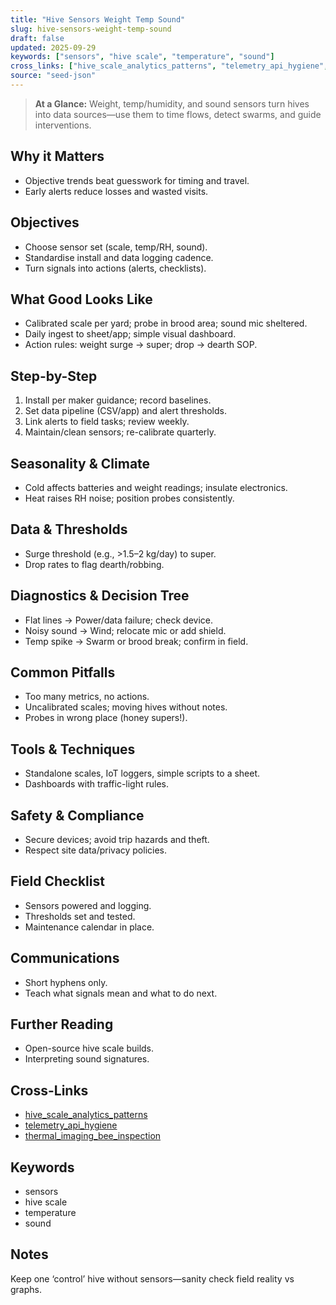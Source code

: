 ```yaml
---
title: "Hive Sensors Weight Temp Sound"
slug: hive-sensors-weight-temp-sound
draft: false
updated: 2025-09-29
keywords: ["sensors", "hive scale", "temperature", "sound"]
cross_links: ["hive_scale_analytics_patterns", "telemetry_api_hygiene", "thermal_imaging_bee_inspection"]
source: "seed-json"
---
```


> **At a Glance:** Weight, temp/humidity, and sound sensors turn hives into data sources—use them to time flows, detect swarms, and guide interventions.

## Why it Matters
- Objective trends beat guesswork for timing and travel.
- Early alerts reduce losses and wasted visits.

## Objectives
- Choose sensor set (scale, temp/RH, sound).
- Standardise install and data logging cadence.
- Turn signals into actions (alerts, checklists).

## What Good Looks Like
- Calibrated scale per yard; probe in brood area; sound mic sheltered.
- Daily ingest to sheet/app; simple visual dashboard.
- Action rules: weight surge → super; drop → dearth SOP.

## Step-by-Step
1) Install per maker guidance; record baselines.
2) Set data pipeline (CSV/app) and alert thresholds.
3) Link alerts to field tasks; review weekly.
4) Maintain/clean sensors; re-calibrate quarterly.

## Seasonality & Climate
- Cold affects batteries and weight readings; insulate electronics.
- Heat raises RH noise; position probes consistently.

## Data & Thresholds
- Surge threshold (e.g., >1.5–2 kg/day) to super.
- Drop rates to flag dearth/robbing.

## Diagnostics & Decision Tree
- Flat lines -> Power/data failure; check device.
- Noisy sound -> Wind; relocate mic or add shield.
- Temp spike -> Swarm or brood break; confirm in field.

## Common Pitfalls
- Too many metrics, no actions.
- Uncalibrated scales; moving hives without notes.
- Probes in wrong place (honey supers!).

## Tools & Techniques
- Standalone scales, IoT loggers, simple scripts to a sheet.
- Dashboards with traffic-light rules.

## Safety & Compliance
- Secure devices; avoid trip hazards and theft.
- Respect site data/privacy policies.

## Field Checklist
- Sensors powered and logging.
- Thresholds set and tested.
- Maintenance calendar in place.

## Communications
- Short hyphens only.
- Teach what signals mean and what to do next.

## Further Reading
- Open-source hive scale builds.
- Interpreting sound signatures.

## Cross-Links
- [hive_scale_analytics_patterns](/topics/hive-scale-analytics-patterns/)
- [telemetry_api_hygiene](/topics/telemetry-api-hygiene/)
- [thermal_imaging_bee_inspection](/topics/thermal-imaging-bee-inspection/)

## Keywords
- sensors
- hive scale
- temperature
- sound

## Notes
Keep one ‘control’ hive without sensors—sanity check field reality vs graphs.

